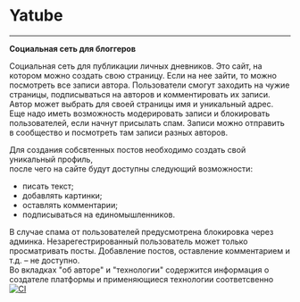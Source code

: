 # Yatube
____
**Социальная сеть для блоггеров**

Cоциальная сеть для публикации личных дневников. Это сайт, на котором можно создать свою страницу. Если на нее зайти, то можно посмотреть все записи автора.
Пользователи смогут заходить на чужие страницы, подписываться на авторов и комментировать их записи.
Автор может выбрать для своей страницы имя и уникальный адрес.
Еще надо иметь возможность модерировать записи и блокировать пользователей, если начнут присылать спам.
Записи можно отправить в сообщество и посмотреть там записи разных авторов.

Для создания собсвтенных постов необходимо создать свой уникальный профиль,  
после чего на сайте будут доступны следующий возможности:
- писать текст;
- добавлять картинки;
- оставлять комментарии;
- подписываться на единомышленников.

В случае спама от пользователей предусмотрена блокировка через админка.
Незарегестрированный пользователь может только просматривать посты. Добавление постов, оставление комментарием и т.д. – не доступно.  
Во вкладках "об авторе" и "технологии" содержится информация о создателе платформы и применяющиеся технологии соответсвенно
[![CI](https://github.com/yandex-praktikum/hw05_final/actions/workflows/python-app.yml/badge.svg?branch=master)](https://github.com/yandex-praktikum/hw05_final/actions/workflows/python-app.yml)
